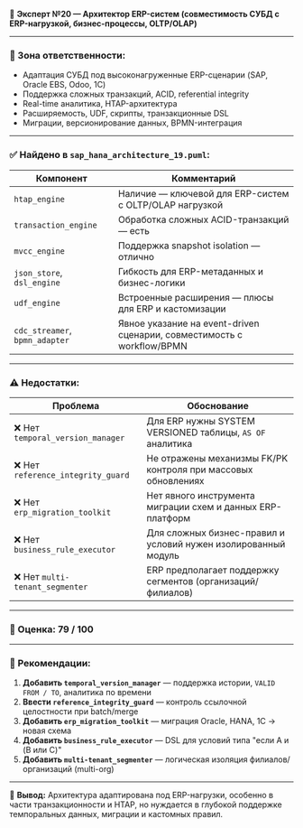 🏢 **Эксперт №20 — Архитектор ERP-систем (совместимость СУБД с ERP-нагрузкой, бизнес-процессы, OLTP/OLAP)**

---

### 🎯 Зона ответственности:

* Адаптация СУБД под высоконагруженные ERP-сценарии (SAP, Oracle EBS, Odoo, 1C)
* Поддержка сложных транзакций, ACID, referential integrity
* Real-time аналитика, HTAP-архитектура
* Расширяемость, UDF, скрипты, транзакционные DSL
* Миграции, версионирование данных, BPMN-интеграция

---

### ✅ Найдено в `sap_hana_architecture_19.puml`:

| Компонент                      | Комментарий                                                            |
| ------------------------------ | ---------------------------------------------------------------------- |
| `htap_engine`                  | Наличие — ключевой для ERP-систем с OLTP/OLAP нагрузкой                |
| `transaction_engine`           | Обработка сложных ACID-транзакций — есть                               |
| `mvcc_engine`                  | Поддержка snapshot isolation — отлично                                 |
| `json_store`, `dsl_engine`     | Гибкость для ERP-метаданных и бизнес-логики                            |
| `udf_engine`                   | Встроенные расширения — плюсы для ERP и кастомизации                   |
| `cdc_streamer`, `bpmn_adapter` | Явное указание на event-driven сценарии, совместимость с workflow/BPMN |

---

### ⚠️ Недостатки:

| Проблема                          | Обоснование                                                    |
| --------------------------------- | -------------------------------------------------------------- |
| ❌ Нет `temporal_version_manager`  | Для ERP нужны SYSTEM VERSIONED таблицы, `AS OF` аналитика      |
| ❌ Нет `reference_integrity_guard` | Не отражены механизмы FK/PK контроля при массовых обновлениях  |
| ❌ Нет `erp_migration_toolkit`     | Нет явного инструмента миграции схем и данных ERP-платформ     |
| ❌ Нет `business_rule_executor`    | Для сложных бизнес-правил и условий нужен изолированный модуль |
| ❌ Нет `multi-tenant_segmenter`    | ERP предполагает поддержку сегментов (организаций/филиалов)    |

---

### 💯 Оценка: **79 / 100**

---

### 🔧 Рекомендации:

1. **Добавить `temporal_version_manager`** — поддержка истории, `VALID FROM / TO`, аналитика по времени
2. **Ввести `reference_integrity_guard`** — контроль ссылочной целостности при batch/merge
3. **Добавить `erp_migration_toolkit`** — миграция Oracle, HANA, 1C → новая схема
4. **Добавить `business_rule_executor`** — DSL для условий типа "если A и (B или C)"
5. **Добавить `multi-tenant_segmenter`** — логическая изоляция филиалов/организаций (multi-org)

---

🏢 **Вывод:** Архитектура адаптирована под ERP-нагрузки, особенно в части транзакционности и HTAP, но нуждается в глубокой поддержке темпоральных данных, миграции и кастомных правил.
